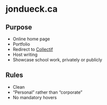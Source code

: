 jondueck.ca
===========

## Purpose
* Online home page
* Portfolio
* Redirect to [Collectif](http://www.collectif.co)
* Host writing
* Showcase school work, privately or publicly

## Rules 
* Clean
* “Personal” rather than “corporate”
* No mandatory hovers
